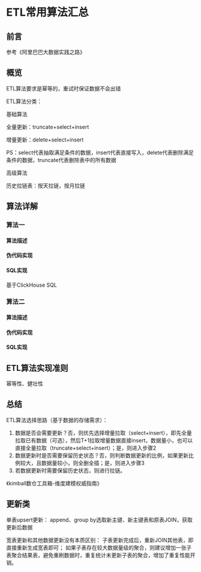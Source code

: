 # ETL常用算法汇总

## 前言

参考《阿里巴巴大数据实践之路》



## 概览

ETL算法要求是幂等的，重试时保证数据不会出错



ETL算法分类：



基础算法

全量更新：truncate+select+insert

增量更新：delete+select+insert

PS：select代表抽取满足条件的数据，insert代表直接写入，delete代表删除满足条件的数据，truncate代表删除表中的所有数据



高级算法

历史拉链表：按天拉链，按月拉链



## 算法详解



### 算法一

#### 算法描述

#### 伪代码实现

#### SQL实现

基于ClickHouse SQL





### 算法二

#### 算法描述

#### 伪代码实现

#### SQL实现



## ETL算法实现准则

幂等性、健壮性



## 总结

ETL算法选择思路（基于数据的存储需求）：

1. 数据是否会需要更新？否，则优先选择增量拉取（select+insert），即先全量拉取已有数据（可选），然后T+1拉取增量数据直接insert，数据量小，也可以直接全量拉取（truncate+select+insert）；是，则进入步骤2
2. 数据更新时是否需要保留历史状态？否，则判断数据更新的比例，如果更新比例较大，且数据量较小，则全删全插；是，则进入步骤3
3. 若数据更新时需要保留历史状态，则进行拉链。



《kimball数仓工具箱-维度建模权威指南》


## 更新类

单表upsert更新：
append、group by选取新主键、新主键表和原表JOIN，获取更新后数据

宽表更新和其他数据更新没有本质区别：
子表更新完成后，重新JOIN其他表，即直接重新生成宽表即可；
如果子表存在较大数据量级的聚合，则建议增加一张子表聚合结果表，避免重刷数据时，重复统计未更新子表的聚合，增加了重复性能开销。
